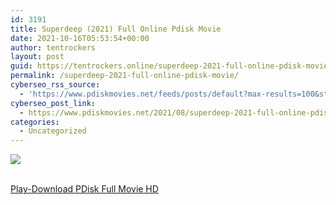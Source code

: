 ```yaml
---
id: 3191
title: Superdeep (2021) Full Online Pdisk Movie
date: 2021-10-16T05:53:54+00:00
author: tentrockers
layout: post
guid: https://tentrockers.online/superdeep-2021-full-online-pdisk-movie/
permalink: /superdeep-2021-full-online-pdisk-movie/
cyberseo_rss_source:
  - 'https://www.pdiskmovies.net/feeds/posts/default?max-results=100&start-index=1001'
cyberseo_post_link:
  - https://www.pdiskmovies.net/2021/08/superdeep-2021-full-online-pdisk-movie.html
categories:
  - Uncategorized
---
```

<div>
  <img src="https://1.bp.blogspot.com/-OsADXerc73I/YRjf9iWm_vI/AAAAAAAAaYY/Oh03S-L41NMc1mm8WKAJjA4000RrkL-pQCLcBGAsYHQ/w271-h400/Superdeep%2B%25282021%2529%2BFull%2BOnline%2BPdisk%2BMovie.jpg" class="ff-og-image-inserted" />
</div>

  
<a href="https://www.cofilink.com/share-video?videoid=nv2irp001b1i" target="popup" onclick="window.open('https://www.cofilink.com/share-video?videoid=nv2irp001b1i','popup','width=600,height=600'); return false;" rel="noopener"><br /> Play-Download PDisk Full Movie HD<br /> </a>